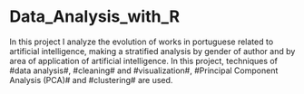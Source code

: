 # Data_Analysis_with_R
In this project I analyze the evolution of works in portuguese related to artificial intelligence, making a stratified analysis by gender of author and by area of ​​application of artificial intelligence.
In this project, techniques of #data analysis#, #cleaning# and #visualization#, #Principal Component Analysis (PCA)# and #clustering# are used.

